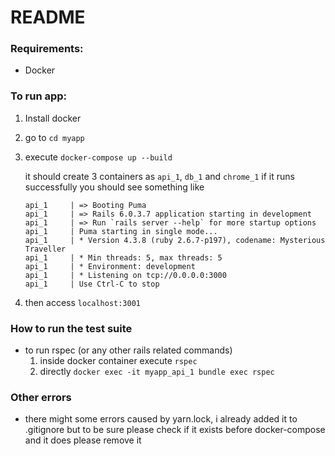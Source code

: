 # README

### Requirements:
* Docker

### To run app:
1. Install docker
2. go to `cd myapp`
3. execute `docker-compose up --build`
   
    it should create 3 containers as `api_1`, `db_1` and `chrome_1`
    if it runs successfully you should see something like 
    ```
    api_1     | => Booting Puma
    api_1     | => Rails 6.0.3.7 application starting in development
    api_1     | => Run `rails server --help` for more startup options
    api_1     | Puma starting in single mode...
    api_1     | * Version 4.3.8 (ruby 2.6.7-p197), codename: Mysterious Traveller
    api_1     | * Min threads: 5, max threads: 5
    api_1     | * Environment: development
    api_1     | * Listening on tcp://0.0.0.0:3000
    api_1     | Use Ctrl-C to stop
   ```
4. then access `localhost:3001`

### How to run the test suite 
* to run rspec (or any other rails related commands)
   1. inside docker container execute `rspec`
   2. directly `docker exec -it myapp_api_1 bundle exec rspec`
    

### Other errors
* there might some errors caused by yarn.lock, 
  i already added it to .gitignore but to be sure please check if it exists before docker-compose and it does please remove it
    
